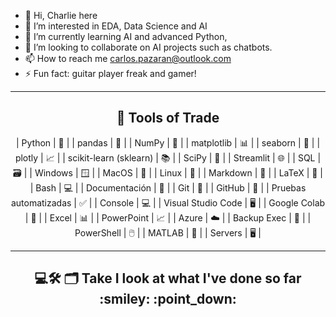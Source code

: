 - 👋 Hi, Charlie here
- 👀 I’m interested in EDA, Data Science and AI
- 🌱 I’m currently learning AI and advanced Python,
- 💞️ I’m looking to collaborate on AI projects such as chatbots.
- 📫 How to reach me carlos.pazaran@outlook.com
- ⚡ Fun fact: guitar player freak and gamer!

<hr>

<h2 align="center"> 🧰 Tools of Trade</h2>
<p align="center">| Python | 🐍 |
| pandas | 🐼 |
| NumPy | 🔢 |
| matplotlib | 📊 |
| seaborn | 🌊 |
| plotly | 📈 |
| scikit-learn (sklearn) | 📚 |
| SciPy | 🔬 |
| Streamlit | 🌐 |
| SQL | 🗃️ |
| Windows | 🪟 |
| MacOS | 🍏 |
| Linux | 🐧 |
| Markdown | 📝 |
| LaTeX | 📜 |
| Bash | 💻 |
| Documentación | 📖 |
| Git | 🌲 |
| GitHub | 🐙 |
| Pruebas automatizadas | ✅ |
| Console | 💻 |
| Visual Studio Code | 🖥️ |
| Google Colab | 📔 |
| Excel | 📊 |
| PowerPoint | 📈 |
| Azure | ☁️ |
| Backup Exec | 💾 |
| PowerShell | 🖱️ |
| MATLAB | 📐 |
| Servers | 🖥️ |
</p>

<hr>

<h2  align="center">💻🛠️ 🗂️  Take I look at what I've done so far :smiley: :point_down: </h2>

<!---
Car27VeP/Car27VeP is a ✨ special ✨ repository because its `README.md` (this file) appears on your GitHub profile.
You can click the Preview link to take a look at your changes.
--->
